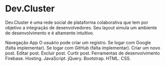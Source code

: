 # Dev.Cluster

Dev.Cluster é uma rede social de plataforma colaborativa que tem por objetivo a integração de desenvolvedores. Seu layout simula um ambiente de desenvolvimento e é altamente intuitivo.

Navegação App
O usuário pode criar um registro.
Se logar com Google (falta implementar).
Se logar com GitHub (falta implementar).
Criar um novo post.
Editar post.
Excluir post.
Curtir post.
Ferramentas de desenvolvimento
Firebase.
Hosting.
JavaScript.
jQuery.
Bootstrap.
HTML.
CSS.
